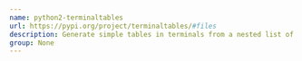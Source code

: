 ```yaml
---
name: python2-terminaltables
url: https://pypi.org/project/terminaltables/#files
description: Generate simple tables in terminals from a nested list of strings.
group: None
---
```


